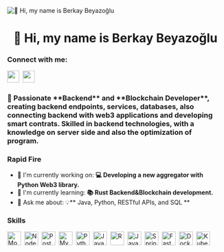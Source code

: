 ![👋 Hi, my name is Berkay Beyazoğlu ](https://user-images.githubusercontent.com/10498744/210012254-234538ff-d198-48aa-8964-37e6fd45d227.gif)

<div id="toc">
  <ul align="center" style="list-style: none">
    <summary>
      <h1>
        👋 Hi, my name is Berkay Beyazoğlu 
      </h1>
    </summary>
  </ul>
</div>

**<h3 align="left">Connect with me:</h3>** 
<p align="left"><a href="https://github.com/berkaybeyazoglu" target="_blank"><img src="https://img.shields.io/badge/GitHub-100000?style=plastic&logo=github&logoColor=white" height="28" style="margin-right: 4px"></a> <a href="https://www.linkedin.com/in/berkay-beyazoğlu-294067174" target="_blank"><img src="https://img.shields.io/badge/LinkedIn-0077B5?style=plastic&logo=linkedin&logoColor=white" height="28" style="margin-right: 4px"></a></p>

 <h3 align="left">🚀 Passionate **Backend** and **Blockchain Developer**, creating backend endpoints, services, databases, also connecting backend with web3 applications and developing smart contrats. Skilled in backend technologies, with a knowledge on server side and also the optimization of program.</h3>

**<h3 align="left">Rapid Fire</h3>**

- 💼 I'm currently working on: **💻 Developing a new aggregator with Python Web3 library.**
- 🌱 I'm currently learning: **📚 Rust Backend&Blockchain development.**
- 💬 Ask me about: 💡** Java, Python, RESTful APIs, and SQL  **

 **<h3 align="left">Skills</h3>**

<div style="display: flex; flex-wrap: wrap; gap: 4px; justify-content: left;"><img src="https://img.shields.io/badge/MongoDB-4EA94B?logo=mongodb&logoColor=white" height="32" alt="MongoDB" style="margin-right: 4px"> <img src="https://img.shields.io/badge/Node.js-8CC84B?logo=node.js&logoColor=white" height="32" alt="Node.js" style="margin-right: 4px"> <img src="https://img.shields.io/badge/PostgreSQL-316192?logo=postgresql&logoColor=white" height="32" alt="PostgreSQL" style="margin-right: 4px"> <img src="https://img.shields.io/badge/MySQL-4479A1?logo=mysql&logoColor=white" height="32" alt="MySQL" style="margin-right: 4px"> <img src="https://img.shields.io/badge/Python-306998?logo=python&logoColor=white" height="32" alt="Python" style="margin-right: 4px"> <img src="https://img.shields.io/badge/Java-007396?logo=java&logoColor=white" height="32" alt="Java" style="margin-right: 4px"> <img src="https://img.shields.io/badge/R-276DC3?logo=r&logoColor=white" height="32" alt="R" style="margin-right: 4px"> <img src="https://img.shields.io/badge/JavaScript-F7DF1C?logo=javascript&logoColor=white" height="32" alt="JavaScript" style="margin-right: 4px"> <img src="https://img.shields.io/badge/Spring-6DB33F?logo=spring&logoColor=white" height="32" alt="Spring" style="margin-right: 4px"> <img src="https://img.shields.io/badge/FastAPI-009688?logo=fastapi&logoColor=white" height="32" alt="FastAPI" style="margin-right: 4px"> <img src="https://img.shields.io/badge/Docker-2496ED?logo=docker&logoColor=white" height="32" alt="Docker" style="margin-right: 4px"> <img src="https://img.shields.io/badge/Kubernetes-326CE5?logo=kubernetes&logoColor=white" height="32" alt="Kubernetes" style="margin-right: 4px"></div>

